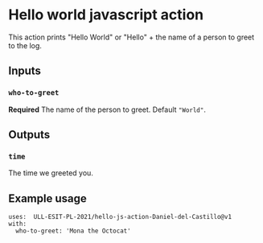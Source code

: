 # Hello world javascript action

This action prints "Hello World" or "Hello" + the name of a person to greet to the log.

## Inputs

### `who-to-greet`

**Required** The name of the person to greet. Default `"World"`.

## Outputs

### `time`

The time we greeted you.

## Example usage

```
uses:  ULL-ESIT-PL-2021/hello-js-action-Daniel-del-Castillo@v1
with:
  who-to-greet: 'Mona the Octocat'
```
